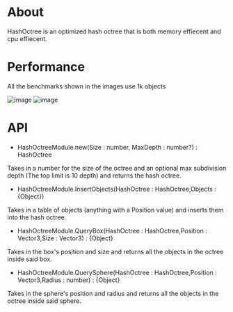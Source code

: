 # About

HashOctree is an optimized hash octree that is both memory effiecent and cpu effiecent. 

# Performance

All the benchmarks shown in the images use 1k objects

![image](https://github.com/omrezkeypie/HashOctree/assets/104690138/857c2655-69d5-43ed-8f1b-017678392ad3)
![image](https://github.com/omrezkeypie/HashOctree/assets/104690138/14c25158-0e93-4518-ba29-a04e44554de0)

# API

* HashOctreeModule.new(Size : number, MaxDepth : number?) : HashOctree

Takes in a number for the size of the octree and an optional max subdivision depth (The top limit is 10 depth) and returns the hash octree.

* HashOctreeModule.InsertObjects(HashOctree : HashOctree,Objects : {Object})

Takes in a table of objects (anything with a Position value) and inserts them into the hash octree.

* HashOctreeModule.QueryBox(HashOctree : HashOctree,Position : Vector3,Size : Vector3) : {Object}

Takes in the box's position and size and returns all the objects in the octree inside said box.

* HashOctreeModule.QuerySphere(HashOctree : HashOctree,Position : Vector3,Radius : number) : {Object}

Takes in the sphere's position and radius and returns all the objects in the octree inside said sphere.
